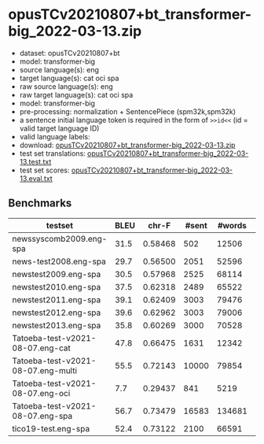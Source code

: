 # opusTCv20210807+bt_transformer-big_2022-03-13.zip

* dataset: opusTCv20210807+bt
* model: transformer-big
* source language(s): eng
* target language(s): cat oci spa
* raw source language(s): eng
* raw target language(s): cat oci spa
* model: transformer-big
* pre-processing: normalization + SentencePiece (spm32k,spm32k)
* a sentence initial language token is required in the form of `>>id<<` (id = valid target language ID)
* valid language labels: 
* download: [opusTCv20210807+bt_transformer-big_2022-03-13.zip](https://object.pouta.csc.fi/Tatoeba-MT-models/eng-cat+oci+spa/opusTCv20210807+bt_transformer-big_2022-03-13.zip)
* test set translations: [opusTCv20210807+bt_transformer-big_2022-03-13.test.txt](https://object.pouta.csc.fi/Tatoeba-MT-models/eng-cat+oci+spa/opusTCv20210807+bt_transformer-big_2022-03-13.test.txt)
* test set scores: [opusTCv20210807+bt_transformer-big_2022-03-13.eval.txt](https://object.pouta.csc.fi/Tatoeba-MT-models/eng-cat+oci+spa/opusTCv20210807+bt_transformer-big_2022-03-13.eval.txt)

## Benchmarks

| testset | BLEU  | chr-F | #sent | #words | BP |
|---------|-------|-------|-------|--------|----|
| newssyscomb2009.eng-spa 	| 31.5 	| 0.58468 	| 502 	| 12506 	| 0.997 |
| news-test2008.eng-spa 	| 29.7 	| 0.56500 	| 2051 	| 52596 	| 1.000 |
| newstest2009.eng-spa 	| 30.5 	| 0.57968 	| 2525 	| 68114 	| 1.000 |
| newstest2010.eng-spa 	| 37.5 	| 0.62318 	| 2489 	| 65522 	| 1.000 |
| newstest2011.eng-spa 	| 39.1 	| 0.62409 	| 3003 	| 79476 	| 0.983 |
| newstest2012.eng-spa 	| 39.6 	| 0.62962 	| 3003 	| 79006 	| 0.970 |
| newstest2013.eng-spa 	| 35.8 	| 0.60269 	| 3000 	| 70528 	| 0.961 |
| Tatoeba-test-v2021-08-07.eng-cat 	| 47.8 	| 0.66475 	| 1631 	| 12342 	| 0.991 |
| Tatoeba-test-v2021-08-07.eng-multi 	| 55.5 	| 0.72143 	| 10000 	| 79854 	| 0.987 |
| Tatoeba-test-v2021-08-07.eng-oci 	| 7.7 	| 0.29437 	| 841 	| 5219 	| 0.899 |
| Tatoeba-test-v2021-08-07.eng-spa 	| 56.7 	| 0.73479 	| 16583 	| 134681 	| 0.988 |
| tico19-test.eng-spa 	| 52.4 	| 0.73122 	| 2100 	| 66591 	| 0.939 |

